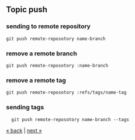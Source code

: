 ## Topic push

### sending to remote repository
    git push remote-reposotory name-branch
### remove a remote branch
    git push remote-reposotory :name-branch
### remove a remote tag
    git push remote-reposotory :refs/tags/name-tag
### sending tags
	  git push remote-reposotory name-branch --tags
	  
[&laquo; back](https://github.com/MRCardoso/git-code/blob/master/topics/tag.md) |
[next &raquo;](https://github.com/MRCardoso/git-code/blob/master/topics/remote.md)
